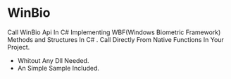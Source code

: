 WinBio
======

Call WinBio Api In C#
Implementing WBF(Windows Biometric Framework) Methods and Structures In C# .
Call Directly From Native Functions In Your Project. 
* Whitout Any Dll Needed.
* An Simple Sample Included.
